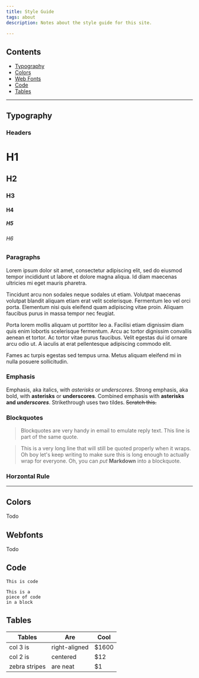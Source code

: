```yaml
---
title: Style Guide
tags: about
description: Notes about the style guide for this site.  

---
```

## Contents
* [Typography](#typography)
* [Colors](#colors)
* [Web Fonts](#webfonts)
* [Code](#code)
* [Tables](#tables)

---

## <a name="typography"></a>Typography
### Headers
# H1
## H2
### H3
#### H4
##### H5
###### H6

### Paragraphs
Lorem ipsum dolor sit amet, consectetur adipiscing elit, sed do eiusmod tempor incididunt ut labore et dolore magna aliqua. Id diam maecenas ultricies mi eget mauris pharetra. 

Tincidunt arcu non sodales neque sodales ut etiam. Volutpat maecenas volutpat blandit aliquam etiam erat velit scelerisque. Fermentum leo vel orci porta. Elementum nisi quis eleifend quam adipiscing vitae proin. Aliquam faucibus purus in massa tempor nec feugiat. 

Porta lorem mollis aliquam ut porttitor leo a. Facilisi etiam dignissim diam quis enim lobortis scelerisque fermentum. Arcu ac tortor dignissim convallis aenean et tortor. Ac tortor vitae purus faucibus. Velit egestas dui id ornare arcu odio ut. A iaculis at erat pellentesque adipiscing commodo elit. 

Fames ac turpis egestas sed tempus urna. Metus aliquam eleifend mi in nulla posuere sollicitudin.

### Emphasis
Emphasis, aka italics, with *asterisks* or _underscores_. Strong emphasis, aka bold, with **asterisks** or __underscores__. Combined emphasis with **asterisks and _underscores_**. Strikethrough uses two tildes. ~~Scratch this.~~

### Blockquotes
> Blockquotes are very handy in email to emulate reply text.
> This line is part of the same quote.

> This is a very long line that will still be quoted properly when it wraps. Oh boy let's keep writing to make sure this is long enough to actually wrap for everyone. Oh, you can *put* **Markdown** into a blockquote. 

### Horzontal Rule

---

## <a name="colors"></a>Colors
Todo

## <a name="webfonts"></a>Webfonts
Todo

## <a name="code"></a>Code
`This is code`

~~~~
This is a 
piece of code 
in a block
~~~~


## <a name="tables"></a>Tables
| Tables        | Are           | Cool  |
| ------------- |-------------  | ----- |
| col 3 is      | right-aligned | $1600 |
| col 2 is      | centered      |   $12 |
| zebra stripes | are neat      |    $1 |



